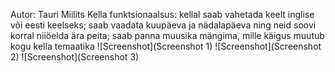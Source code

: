 Autor: Tauri Miilits
Kella funktsionaalsus: kellal saab vahetada keelt inglise või eesti keelseks; saab vaadata kuupäeva ja nädalapäeva ning neid soovi korral niiöelda ära peita; saab panna muusika mängima, mille käigus muutub kogu kella temaatika
![Screenshot](Screenshot 1)
![Screenshot](Screenshot 2)
![Screenshot](Screenshot 3)
